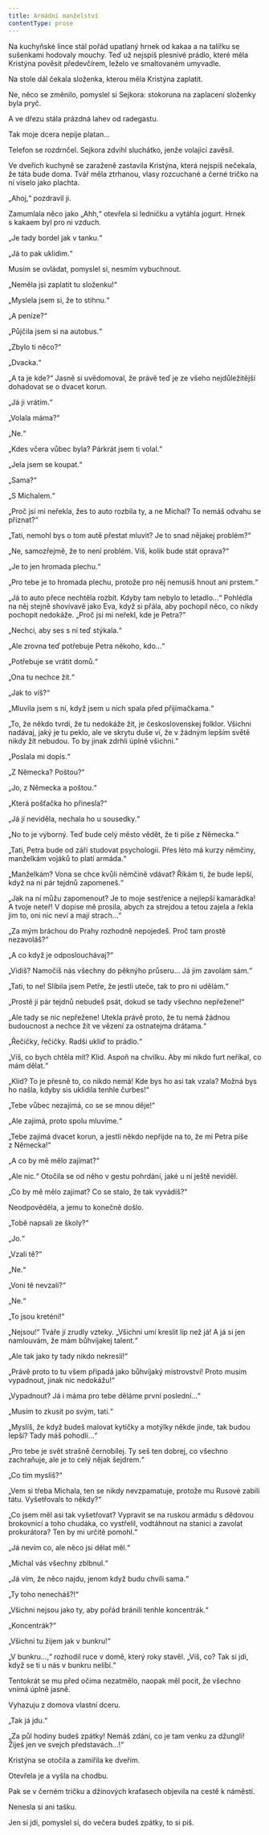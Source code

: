 ```yaml
---
title: Armádní manželství
contentType: prose
---
```


<section>

Na kuchyňské lince stál pořád upatlaný hrnek od kakaa a na talířku se sušenkami hodovaly mouchy. Teď už nejspíš plesnivé prádlo, které měla Kristýna pověsit předevčírem, leželo ve smaltovaném umyvadle.

Na stole dál čekala složenka, kterou měla Kristýna zaplatit.

Ne, něco se změnilo, pomyslel si Sejkora: stokoruna na zaplacení složenky byla pryč.

A ve dřezu stála prázdná lahev od radegastu.

Tak moje dcera nepije platan…

Telefon se rozdrnčel. Sejkora zdvihl sluchátko, jenže volající zavěsil.

Ve dveřích kuchyně se zaraženě zastavila Kristýna, která nejspíš nečekala, že táta bude doma. Tvář měla ztrhanou, vlasy rozcuchané a černé tričko na ní viselo jako plachta.

„Ahoj,“ pozdravil ji.

Zamumlala něco jako „Ahh,“ otevřela si ledničku a vytáhla jogurt. Hrnek s kakaem byl pro ni vzduch.

„Je tady bordel jak v tanku.“

„Já to pak uklidim.“

Musím se ovládat, pomyslel si, nesmím vybuchnout.

„Neměla jsi zaplatit tu složenku!“

„Myslela jsem si, že to stihnu.“

„A peníze?“

„Půjčila jsem si na autobus.“

„Zbylo ti něco?“

„Dvacka.“

„A ta je kde?“ Jasně si uvědomoval, že právě teď je ze všeho nejdůležitější dohadovat se o dvacet korun.

„Já ji vrátím.“

„Volala máma?“

„Ne.“

„Kdes včera vůbec byla? Párkrát jsem ti volal.“

„Jela jsem se koupat.“

„Sama?“

„S Michalem.“

„Proč jsi mi neřekla, žes to auto rozbila ty, a ne Michal? To nemáš odvahu se přiznat?“

„Tati, nemohl bys o tom autě přestat mluvit? Je to snad nějakej problém?“

„Ne, samozřejmě, že to není problém. Víš, kolik bude stát oprava?“

„Je to jen hromada plechu.“

„Pro tebe je to hromada plechu, protože pro něj nemusíš hnout ani prstem.“

„Já to auto přece nechtěla rozbít. Kdyby tam nebylo to letadlo…“ Pohlédla na něj stejně shovívavě jako Eva, když si přála, aby pochopil něco, co nikdy pochopit nedokáže. „Proč jsi mi neřekl, kde je Petra?“

„Nechci, aby ses s ní teď stýkala.“

„Ale zrovna teď potřebuje Petra někoho, kdo…“

„Potřebuje se vrátit domů.“

„Ona tu nechce žít.“

„Jak to víš?“

„Mluvila jsem s ní, když jsem u nich spala před přijímačkama.“

„To, že někdo tvrdí, že tu nedokáže žít, je československej folklor. Všichni nadávaj, jaký je tu peklo, ale ve skrytu duše ví, že v žádným lepším světě nikdy žít nebudou. To by jinak zdrhli úplně všichni.“

„Poslala mi dopis.“

„Z Německa? Poštou?“

„Jo, z Německa a poštou.“

„Která pošťačka ho přinesla?“

„Já jí neviděla, nechala ho u sousedky.“

„No to je výborný. Teď bude celý město vědět, že ti píše z Ně­mecka.“

„Tati, Petra bude od září studovat psychologii. Přes léto má kurzy němčiny, manželkám vojáků to platí armáda.“

„Manželkám? Vona se chce kvůli němčině vdávat? Říkám ti, že bude lepší, když na ni pár tejdnů zapomeneš.“

„Jak na ní můžu zapomenout? Je to moje sestřenice a nejlepší kamarádka! A tvoje neteř! V dopise mě prosila, abych za strejdou a tetou zajela a řekla jim to, oni nic neví a mají strach…“

„Za mým bráchou do Prahy rozhodně nepojedeš. Proč tam prostě nezavoláš?“

„A co když je odposlouchávaj?“

„Vidíš? Namočíš nás všechny do pěknýho průseru… Já jim zavolám sám.“

„Tati, to ne! Slíbila jsem Petře, že jestli uteče, tak to pro ni udělám.“

„Prostě jí pár tejdnů nebudeš psát, dokud se tady všechno nepřežene!“

„Ale tady se nic nepřežene! Utekla právě proto, že tu nemá žádnou budoucnost a nechce žít ve vězení za ostnatejma drátama.“

„Řečičky, řečičky. Radši ukliď to prádlo.“

„Víš, co bych chtěla mít? Klid. Aspoň na chvilku. Aby mi nikdo furt neříkal, co mám dělat.“

„Klid? To je přesně to, co nikdo nemá! Kde bys ho asi tak vzala? Možná bys ho našla, kdyby sis uklidila tenhle čurbes!“

„Tebe vůbec nezajímá, co se se mnou děje!“

„Ale zajímá, proto spolu mluvíme.“

„Tebe zajímá dvacet korun, a jestli někdo nepřijde na to, že mi Petra píše z Německa!“

„A co by mě mělo zajímat?“

„Ale nic.“ Otočila se od něho v gestu pohrdání, jaké u ní ještě neviděl.

„Co by mě mělo zajímat? Co se stalo, že tak vyvádíš?“

Neodpověděla, a jemu to konečně došlo.

„Tobě napsali ze školy?“

„Jo.“

„Vzali tě?“

„Ne.“

„Voni tě nevzali?“

„Ne.“

„To jsou kreténi!“

„Nejsou!“ Tváře jí zrudly vzteky. „Všichni umí kreslit líp než já! A já si jen namlouvám, že mám bůhvíjakej talent.“

„Ale tak jako ty tady nikdo nekreslí!“

„Právě proto to tu všem připadá jako bůhvíjaký mistrovství! Proto musím vypadnout, jinak nic nedokážu!“

„Vypadnout? Já i máma pro tebe děláme první poslední…“

„Musím to zkusit po svým, tati.“

„Myslíš, že když budeš malovat kytičky a motýlky někde jinde, tak budou lepší? Tady máš pohodlí…“

„Pro tebe je svět strašně černobílej. Ty seš ten dobrej, co všechno zachraňuje, ale je to celý nějak šejdrem.“

„Co tím myslíš?“

„Vem si třeba Michala, ten se nikdy nevzpamatuje, protože mu Rusové zabili tátu. Vyšetřovals to někdy?“

„Co jsem měl asi tak vyšetřovat? Vypravit se na ruskou armádu s dědovou brokovnicí a toho chudáka, co vystřelil, vodtáhnout na stanici a zavolat prokurátora? Ten by mi určitě pomohl.“

„Já nevím co, ale něco jsi dělat měl.“

„Michal vás všechny zblbnul.“

„Já vím, že něco najdu, jenom když budu chvíli sama.“

„Ty toho nenecháš?!“

„Všichni nejsou jako ty, aby pořád bránili tenhle koncentrák.“

„Koncentrák?“

„Všichni tu žijem jak v bunkru!“

„V bunkru…,“ rozhodil ruce v domě, který roky stavěl. „Víš, co? Tak si jdi, když se ti u nás v bunkru nelíbí.“

Tentokrát se mu před očima nezatmělo, naopak měl pocit, že všechno vnímá úplně jasně.

Vyhazuju z domova vlastní dceru.

„Tak já jdu.“

„Za půl hodiny budeš zpátky! Nemáš zdání, co je tam venku za džungli! Žiješ jen ve svejch představách…!“

Kristýna se otočila a zamířila ke dveřím.

Otevřela je a vyšla na chodbu.

Pak se v černém tričku a džínových kraťasech objevila na cestě k náměstí.

Nenesla si ani tašku.

Jen si jdi, pomyslel si, do večera budeš zpátky, to si piš.

</section>
